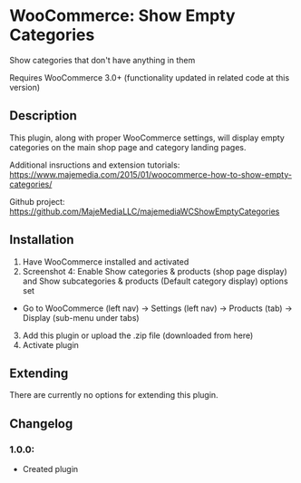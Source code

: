 # WooCommerce: Show Empty Categories
Show categories that don't have anything in them

Requires WooCommerce 3.0+ (functionality updated in related code at this version)

## Description

This plugin, along with proper WooCommerce settings, will display empty categories on the main shop page and category landing pages.

Additional insructions and extension tutorials: https://www.majemedia.com/2015/01/woocommerce-how-to-show-empty-categories/

Github project: https://github.com/MajeMediaLLC/majemediaWCShowEmptyCategories

## Installation
1. Have WooCommerce installed and activated
2. Screenshot 4: Enable Show categories & products (shop page display) and Show subcategories & products (Default category display) options set
 - Go to WooCommerce (left nav) -> Settings (left nav) -> Products (tab) -> Display (sub-menu under tabs)
3. Add this plugin or upload the .zip file (downloaded from here)
4. Activate plugin

## Extending

There are currently no options for extending this plugin.

## Changelog

### 1.0.0:
* Created plugin
